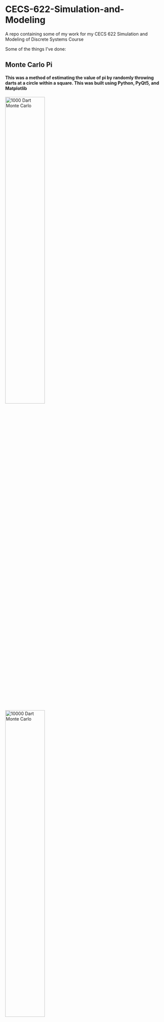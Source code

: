 # CECS-622-Simulation-and-Modeling
A repo containing some of my work for my CECS 622 Simulation and Modeling of Discrete Systems Course

Some of the things I've done:

## Monte Carlo Pi
#### This was a method of estimating the value of pi by randomly throwing darts at a circle within a square. This was built using Python, PyQt5, and Matplotlib

<img src="https://user-images.githubusercontent.com/19690086/73229360-86e72480-4147-11ea-8124-6c969b109063.png" alt="1000 Dart Monte Carlo" width="50%" height="50%">
<img src="https://user-images.githubusercontent.com/19690086/73229293-396ab780-4147-11ea-8fa2-4672f8835b2e.png" alt="10000 Dart Monte Carlo" width="50%" height="50%">

## 3D Space Pursuit Simulation
#### This simulation simulated some smart space commanders which chased each other and would destroy the other ship if they were within a specified input α angle and β distance. This was built in the Unity game engine using C#

<img src="https://user-images.githubusercontent.com/19690086/73229970-b1d27800-4149-11ea-973f-d4c31e809534.png" alt="3D Space Pursuit with Rays" width="50%" height="50%">
<img src="https://user-images.githubusercontent.com/19690086/73230062-f5c57d00-4149-11ea-8fc3-ff56f9485a5c.png"  alt="3D Space Pursuit" width="50%" height="50%">

## Inventory Modeling for a Fictional Store
#### This was a model of a fictional store with various uniform random purchase requests, a Gaussian distribution of customer purchases, and variable inputs allowing the user to visualize the results of the simulation with a line chart and a bar chart; it sure felt like I was an Industrial Engineering major during this project.

<img src="https://user-images.githubusercontent.com/19690086/73704298-8e1aaf00-46c0-11ea-8168-0bc82b33a6bf.png"  alt="Inventory_modeling for a fictional store with PyQt" width="50%" height="50%">
